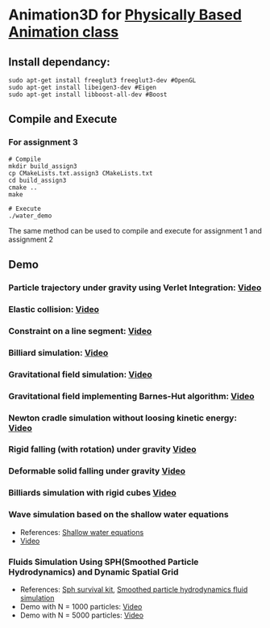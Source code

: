 # Animation3D for [Physically Based Animation class](http://www.ci.i.u-tokyo.ac.jp/~hachisuka/anim2018/)

## Install dependancy:
```
sudo apt-get install freeglut3 freeglut3-dev #OpenGL
sudo apt-get install libeigen3-dev #Eigen
sudo apt-get install libboost-all-dev #Boost
```

## Compile and Execute
### For assignment 3
```
# Compile
mkdir build_assign3
cp CMakeLists.txt.assign3 CMakeLists.txt
cd build_assign3
cmake ..
make

# Execute
./water_demo
```
The same method can be used to compile and execute for assignment 1 and assignment 2

## Demo
### Particle trajectory under gravity using Verlet Integration: [Video](https://www.youtube.com/watch?v=uvoZv55v3hE)
### Elastic collision: [Video](https://www.youtube.com/watch?v=i9KygzlNcBw)
### Constraint on a line segment: [Video](https://www.youtube.com/watch?v=kn-lZJEiL0w)
### Billiard simulation: [Video](https://www.youtube.com/watch?v=oEKaxwxVx-8)
### Gravitational field simulation: [Video](https://www.youtube.com/watch?v=9imJhutjM1Y)
### Gravitational field implementing Barnes-Hut algorithm: [Video](https://www.youtube.com/watch?v=_m35aLWKsHw)
### Newton cradle simulation without loosing kinetic energy: [Video](https://www.youtube.com/watch?v=Jx4CcILJVcQ)
### Rigid falling (with rotation) under gravity [Video](https://www.youtube.com/watch?v=0uAAKh6zzAw)
### Deformable solid falling under gravity [Video](https://www.youtube.com/watch?v=KSZJp0vm-6w)
### Billiards simulation with rigid cubes [Video](https://www.youtube.com/watch?v=wOM-8C0eqws)
### Wave simulation based on the shallow water equations 
* References: [Shallow water equations](https://perso.liris.cnrs.fr/alexandre.meyer/teaching/master_charanim/papers_pdf/coursenotes_shallowWater.pdf)
* [Video](https://www.youtube.com/watch?v=A6J8pfpZx8I)
### Fluids Simulation Using SPH(Smoothed Particle Hydrodynamics) and Dynamic Spatial Grid
* References: [Sph survival kit](https://www8.cs.umu.se/kurser/TDBD24/VT06/lectures/sphsurvivalkit.pdf), [Smoothed particle hydrodynamics fluid simulation](http://rlguy.com/sphfluidsim/)
* Demo with N = 1000 particles: [Video](https://www.youtube.com/watch?v=aHoQozNnp8M)
* Demo with N = 5000 particles: [Video](https://www.youtube.com/watch?v=sdG1NiOtwJY)
